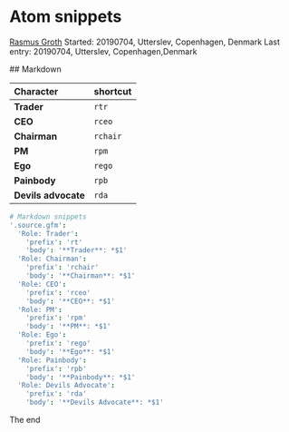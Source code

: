 # Atom snippets
[Rasmus Groth](https://github.com/bliiir)
Started: 20190704, Utterslev, Copenhagen, Denmark
Last entry: 20190704, Utterslev, Copenhagen,Denmark

## Markdown

| Character | shortcut |
| :-- | :-- |
| **Trader** | `rtr` |
| **CEO** | `rceo` |
| **Chairman** | `rchair` |
| **PM** | `rpm` |
| **Ego** | `rego` |
| **Painbody** | `rpb` |
| **Devils advocate** | `rda` |

```cson
# Markdown snippets
'.source.gfm':
  'Role: Trader':
    'prefix': 'rt'
    'body': '**Trader**: *$1'
  'Role: Chairman':
    'prefix': 'rchair'
    'body': '**Chairman**: *$1'
  'Role: CEO':
    'prefix': 'rceo'
    'body': '**CEO**: *$1'
  'Role: PM':
    'prefix': 'rpm'
    'body': '**PM**: *$1'
  'Role: Ego':
    'prefix': 'rego'
    'body': '**Ego**: *$1'
  'Role: Painbody':
    'prefix': 'rpb'
    'body': '**Painbody**: *$1'
  'Role: Devils Advocate':
    'prefix': 'rda'
    'body': '**Devils Advocate**: *$1'
```
The end
